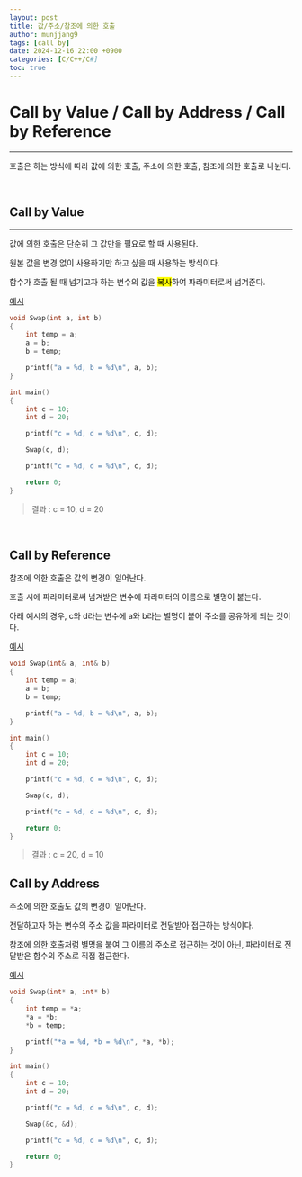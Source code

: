```yaml
---
layout: post
title: 값/주소/참조에 의한 호출
author: munjjang9
tags: [call by]
date: 2024-12-16 22:00 +0900
categories: [C/C++/C#]
toc: true
---
```


# Call by Value / Call by Address / Call by Reference
---

호출은 하는 방식에 따라 값에 의한 호출, 주소에 의한 호출, 참조에 의한 호출로 나뉜다.

<br>

## Call by Value
---

값에 의한 호출은 단순히 그 값만을 필요로 할 때 사용된다. 

원본 값을 변경 없이 사용하기만 하고 싶을 때 사용하는 방식이다.

함수가 호출 될 때 넘기고자 하는 변수의 값을 <mark>복사</mark>하여 파라미터로써 넘겨준다.

[예시](https://munjjang9.github.io/c/c++/c%23/2024/11/28/Swap/#%EC%9E%98%EB%AA%BB%EB%90%9C-%EC%98%88%EC%8B%9C-call-by-value)
```c
void Swap(int a, int b)
{
    int temp = a;
    a = b;
    b = temp;

    printf("a = %d, b = %d\n", a, b);
}

int main()
{
    int c = 10;
    int d = 20;

    printf("c = %d, d = %d\n", c, d);

    Swap(c, d);

    printf("c = %d, d = %d\n", c, d);

    return 0;
}
```

> 결과 : c = 10, d = 20

<br>

## Call by Reference

참조에 의한 호출은 값의 변경이 일어난다.

호출 시에 파라미터로써 넘겨받은 변수에 파라미터의 이름으로 별명이 붙는다.

아래 예시의 경우, c와 d라는 변수에 a와 b라는 별명이 붙어 주소를 공유하게 되는 것이다.

[예시](https://munjjang9.github.io/c/c++/c%23/2024/11/28/Swap/#%EC%98%88%EC%8B%9C-call-by-reference)
```c
void Swap(int& a, int& b)
{
    int temp = a;
    a = b;
    b = temp;

    printf("a = %d, b = %d\n", a, b);
}

int main()
{
    int c = 10;
    int d = 20;

    printf("c = %d, d = %d\n", c, d);

    Swap(c, d);

    printf("c = %d, d = %d\n", c, d);

    return 0;
}
```

> 결과 : c = 20, d = 10

## Call by Address

주소에 의한 호출도 값의 변경이 일어난다.

전달하고자 하는 변수의 주소 값을 파라미터로 전달받아 접근하는 방식이다.

참조에 의한 호출처럼 별명을 붙여 그 이름의 주소로 접근하는 것이 아닌, 파라미터로 전달받은 함수의 주소로 직접 접근한다.

[예시](https://munjjang9.github.io/c/c++/c%23/2024/11/28/Swap/#%EC%98%88%EC%8B%9C-call-by-address)
```c
void Swap(int* a, int* b)
{
	int temp = *a;
	*a = *b;
	*b = temp;

	printf("*a = %d, *b = %d\n", *a, *b);
}

int main()
{
	int c = 10;
	int d = 20;

	printf("c = %d, d = %d\n", c, d);

	Swap(&c, &d);

	printf("c = %d, d = %d\n", c, d);

	return 0;
}
```